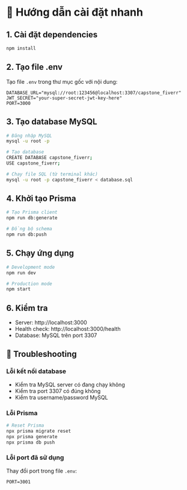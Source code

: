 # 🚀 Hướng dẫn cài đặt nhanh

## 1. Cài đặt dependencies
```bash
npm install
```

## 2. Tạo file .env
Tạo file `.env` trong thư mục gốc với nội dung:
```env
DATABASE_URL="mysql://root:123456@localhost:3307/capstone_fiverr"
JWT_SECRET="your-super-secret-jwt-key-here"
PORT=3000
```

## 3. Tạo database MySQL
```bash
# Đăng nhập MySQL
mysql -u root -p

# Tạo database
CREATE DATABASE capstone_fiverr;
USE capstone_fiverr;

# Chạy file SQL (từ terminal khác)
mysql -u root -p capstone_fiverr < database.sql
```

## 4. Khởi tạo Prisma
```bash
# Tạo Prisma client
npm run db:generate

# Đồng bộ schema
npm run db:push
```

## 5. Chạy ứng dụng
```bash
# Development mode
npm run dev

# Production mode
npm start
```

## 6. Kiểm tra
- Server: http://localhost:3000
- Health check: http://localhost:3000/health
- Database: MySQL trên port 3307

## 🔧 Troubleshooting

### Lỗi kết nối database
- Kiểm tra MySQL server có đang chạy không
- Kiểm tra port 3307 có đúng không
- Kiểm tra username/password MySQL

### Lỗi Prisma
```bash
# Reset Prisma
npx prisma migrate reset
npx prisma generate
npx prisma db push
```

### Lỗi port đã sử dụng
Thay đổi port trong file `.env`:
```env
PORT=3001
```
